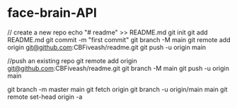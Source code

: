 # face-brain-API
 
// create a new repo echo "# readme" >> README.md 
git init 
git add README.md 
git commit -m "first commit" 
git branch -M main 
git remote add origin git@github.com:CBFiveash/readme.git 
git push -u origin main

//push an existing repo 
git remote add origin git@github.com:CBFiveash/readme.git 
git branch -M main 
git push -u origin main

git branch -m master main 
git fetch origin
git branch -u origin/main main 
git remote set-head origin -a
